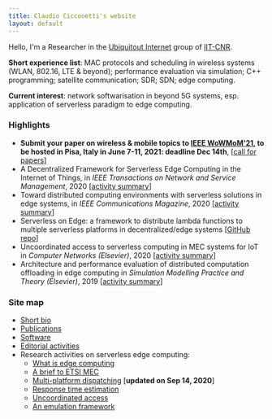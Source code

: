 ```yaml
---
title: Claudio Cicconetti's website
layout: default
---
```


Hello, I'm a Researcher in the [Ubiquitout Internet](http://cnd.iit.cnr.it/) group of [IIT-CNR](http://www.iit.cnr.it/).

**Short experience list**: MAC protocols and scheduling in wireless systems (WLAN, 802.16, LTE & beyond); performance evaluation via simulation; C++ programming; satellite communication; SDR; SDN; edge computing.

**Current interest**: network softwarisation in beyond 5G systems, esp. application of serverless paradigm to edge computing.

### Highlights

- **Submit your paper on wireless & mobile topics to [IEEE WoWMoM'21](http://wowmom2021.iit.cnr.it/), to be hosted in Pisa, Italy in June 7-11, 2021: deadline Dec 14th**, [[call for papers](http://wowmom2021.iit.cnr.it/call_for_papers.html)]
- A Decentralized Framework for Serverless Edge Computing in the Internet of Things, in _IEEE Transactions on Network and Service Management_, 2020 [[activity summary](cloudcom2018.md)]
- Toward distributed computing environments with serverless solutions in edge systems, in _IEEE Communications Magazine_, 2020 [[activity summary](serverless-etsi.md)]
- Serverless on Edge: a framework to distribute lambda functions to multiple serverless platforms in decentralized/edge systems [[GitHub repo](https://github.com/ccicconetti/serverlessonedge)]
- Uncoordinated access to serverless computing in MEC systems for IoT in _Computer Networks (Elsevier)_, 2020 [[activity summary](uncoord.md)]
- Architecture and performance evaluation of distributed computation offloading in edge computing in _Simulation Modelling Practice and Theory (Elsevier)_, 2019 [[activity summary](simpat.md)]

### Site map

- [Short bio](bio.md)
- [Publications](publications.md)
- [Software](software.md)
- [Editorial activities](editorial.md)
- Research activities on serverless edge computing:
  - [What is edge computing](edgecomputing.md)
  - [A brief to ETSI MEC](serverless-etsi.md)
  - [Multi-platform dispatching](cloudcom2018.md) [**updated on Sep 14, 2020**]
  - [Response time estimation](percom2019.md)
  - [Uncoordinated access](uncoord.md)
  - [An emulation framework](simpat.md)
